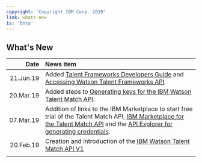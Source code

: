 ```yaml
---
copyright: 'Copyright IBM Corp. 2019'
link: whats-new
is: 'beta'
---
```


## What's New

| Date          | News item     | 
| ------------: |:-------------| 
| 21.Jun.19     | Added [Talent Frameworks Developers Guide](https://github.com/watson-talent-services/developer-documents/blob/master/developer-guide/v1-talent-frameworks-guide.md) and [Accessing Watson Talent Frameworks API](https://github.com/watson-talent-services/developer-documents/blob/master/developer-guide/v1-accessing-wtfp-api.md).             | 
| 20.Mar.19     | Added steps to [Generating keys for the IBM Watson Talent Match API](https://github.com/watson-talent-services/developer-documents/blob/master/developer-guide/v1-trial-reg-guide.md).             | 
| 07.Mar.19     | Addition of links to the IBM Marketplace to start free trial of the Talent Match API, [IBM Marketplace for the Talent Match API](https://www.ibm.com/us-en/marketplace/watson-talent-match/details) and the [API Explorer for generating credentials](https://developer.ibm.com/api/view/watsontalent-prod:watson-talent-match:title-Watson_Talent_Match).  | 
| 20.Feb.19     | Creation and introduction of the [IBM Watson Talent Match API V1](https://github.com/watson-talent-services/developer-documents/blob/master/developer-guide/v1-talent-match.md) | 
|               |               | 
